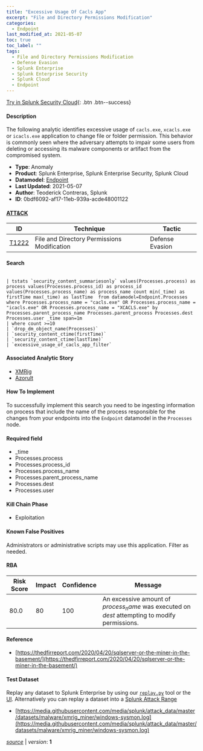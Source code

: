 ```yaml
---
title: "Excessive Usage Of Cacls App"
excerpt: "File and Directory Permissions Modification"
categories:
  - Endpoint
last_modified_at: 2021-05-07
toc: true
toc_label: ""
tags:
  - File and Directory Permissions Modification
  - Defense Evasion
  - Splunk Enterprise
  - Splunk Enterprise Security
  - Splunk Cloud
  - Endpoint
---
```




[Try in Splunk Security Cloud](https://www.splunk.com/en_us/cyber-security.html){: .btn .btn--success}

#### Description

The following analytic identifies excessive usage of `cacls.exe`, `xcacls.exe` or `icacls.exe` application to change file or folder permission. This behavior is commonly seen where the adversary attempts to impair some users from deleting or accessing its malware components or artifact from the compromised system.

- **Type**: Anomaly
- **Product**: Splunk Enterprise, Splunk Enterprise Security, Splunk Cloud
- **Datamodel**: [Endpoint](https://docs.splunk.com/Documentation/CIM/latest/User/Endpoint)
- **Last Updated**: 2021-05-07
- **Author**: Teoderick Contreras, Splunk
- **ID**: 0bdf6092-af17-11eb-939a-acde48001122


#### [ATT&CK](https://attack.mitre.org/)

| ID          | Technique   | Tactic         |
| ----------- | ----------- |--------------- |
| [T1222](https://attack.mitre.org/techniques/T1222/) | File and Directory Permissions Modification | Defense Evasion |

#### Search

```

| tstats `security_content_summariesonly` values(Processes.process) as process values(Processes.process_id) as process_id  values(Processes.process_name) as process_name count min(_time) as firstTime max(_time) as lastTime  from datamodel=Endpoint.Processes where Processes.process_name = "cacls.exe" OR Processes.process_name = "icacls.exe" OR Processes.process_name = "XCACLS.exe" by Processes.parent_process_name Processes.parent_process Processes.dest Processes.user _time span=1m 
| where count >=10 
| `drop_dm_object_name(Processes)` 
| `security_content_ctime(firstTime)` 
| `security_content_ctime(lastTime)` 
| `excessive_usage_of_cacls_app_filter`
```

#### Associated Analytic Story
* [XMRig](/stories/xmrig)
* [Azorult](/stories/azorult)


#### How To Implement
To successfully implement this search you need to be ingesting information on process that include the name of the process responsible for the changes from your endpoints into the `Endpoint` datamodel in the `Processes` node.

#### Required field
* _time
* Processes.process
* Processes.process_id
* Processes.process_name
* Processes.parent_process_name
* Processes.dest
* Processes.user


#### Kill Chain Phase
* Exploitation


#### Known False Positives
Administrators or administrative scripts may use this application. Filter as needed.


#### RBA

| Risk Score  | Impact      | Confidence   | Message      |
| ----------- | ----------- |--------------|--------------|
| 80.0 | 80 | 100 | An excessive amount of $process_name$ was executed on $dest$ attempting to modify permissions. |




#### Reference

* [https://thedfirreport.com/2020/04/20/sqlserver-or-the-miner-in-the-basement/](https://thedfirreport.com/2020/04/20/sqlserver-or-the-miner-in-the-basement/)



#### Test Dataset
Replay any dataset to Splunk Enterprise by using our [`replay.py`](https://github.com/splunk/attack_data#using-replaypy) tool or the [UI](https://github.com/splunk/attack_data#using-ui).
Alternatively you can replay a dataset into a [Splunk Attack Range](https://github.com/splunk/attack_range#replay-dumps-into-attack-range-splunk-server)

* [https://media.githubusercontent.com/media/splunk/attack_data/master/datasets/malware/xmrig_miner/windows-sysmon.log](https://media.githubusercontent.com/media/splunk/attack_data/master/datasets/malware/xmrig_miner/windows-sysmon.log)



[*source*](https://github.com/splunk/security_content/tree/develop/detections/endpoint/excessive_usage_of_cacls_app.yml) \| *version*: **1**